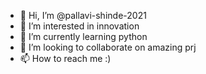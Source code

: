 - 👋 Hi, I’m @pallavi-shinde-2021
- 👀 I’m interested in innovation
- 🌱 I’m currently learning python
- 💞️ I’m looking to collaborate on amazing prj
- 📫 How to reach me :)

<!---
pallavi-shinde-2021/pallavi-shinde-2021 is a ✨ special ✨ repository because its `README.md` (this file) appears on your GitHub profile.
You can click the Preview link to take a look at your changes.
--->
